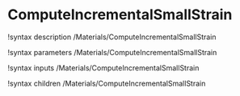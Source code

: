 <!-- MOOSE Documentation Stub: Remove this when content is added. -->

# ComputeIncrementalSmallStrain
!syntax description /Materials/ComputeIncrementalSmallStrain

!syntax parameters /Materials/ComputeIncrementalSmallStrain

!syntax inputs /Materials/ComputeIncrementalSmallStrain

!syntax children /Materials/ComputeIncrementalSmallStrain
